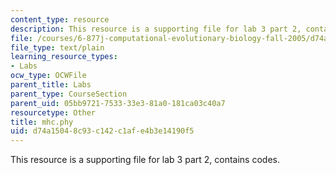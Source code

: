 ```yaml
---
content_type: resource
description: This resource is a supporting file for lab 3 part 2, contains codes.
file: /courses/6-877j-computational-evolutionary-biology-fall-2005/d74a15048c93c142c1afe4b3e14190f5_mhc.phy
file_type: text/plain
learning_resource_types:
- Labs
ocw_type: OCWFile
parent_title: Labs
parent_type: CourseSection
parent_uid: 05bb9721-7533-33e3-81a0-181ca03c40a7
resourcetype: Other
title: mhc.phy
uid: d74a1504-8c93-c142-c1af-e4b3e14190f5
---
```

This resource is a supporting file for lab 3 part 2, contains codes.

